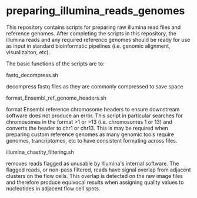 # preparing_illumina_reads_genomes

This repository contains scripts for preparing raw illumina read files and reference genomes. After completing the scripts in this repository, the illumina reads and any required reference genomes should be ready for use as input in standard bioinformatic pipelines (i.e. genomic alignment, visualizaiton, etc).

The basic functions of the scripts are to:

fastq_decompress.sh

decompress fastq files as they are commonly compressed to save space

format_Ensembl_ref_genome_headers.sh

format Ensembl reference chromosome headers to ensure downstream software does not produce an error. This script in particular searches for chromosomes in the format >1 or >13 (i.e. chromosomes 1 or 13) and converts the header to chr1 or chr13. This is may be required when preparing custom reference genomes as many genomic tools require genomes, trancriptomes, etc to have consistent formating across files.

illumina_chastity_filtering.sh

removes reads flagged as unusable by Illumina's internal software. The flagged reads, or non-pass filtered, reads have signal overlap from adjacent clusters on the flow cells. This overlap is detected on the raw image files and therefore produce equivocal results when assigning quality values to nucleotides in adjacent flow cell spots.
